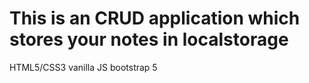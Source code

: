 # This is an CRUD application which stores your notes in localstorage
HTML5/CSS3
vanilla JS
bootstrap 5
